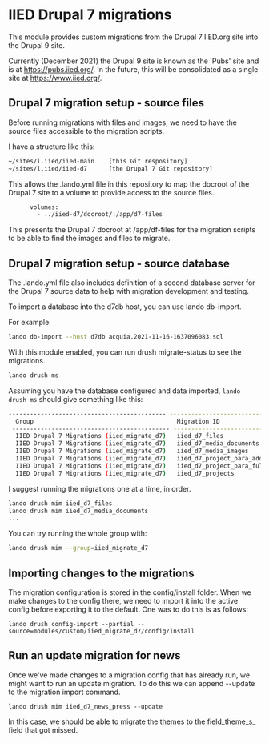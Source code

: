 # IIED Drupal 7 migrations

This module provides custom migrations from the Drupal 7 IIED.org site into the
Drupal 9 site.

Currently (December 2021) the Drupal 9 site is known as the 'Pubs' site and is at
https://pubs.iied.org/. In the future, this will be consolidated as a single
site at https://www.iied.org/.

## Drupal 7 migration setup - source files

Before running migrations with files and images, we need to have the source
files accessible to the migration scripts.

I have a structure like this:

```bash
~/sites/l.iied/iied-main    [this Git respository]
~/sites/l.iied/iied-d7      [the Drupal 7 Git repository]
```

This allows the .lando.yml file in this repository to map the docroot of the
Drupal 7 site to a volume to provide access to the source files.

```bash
      volumes:
        - ../iied-d7/docroot/:/app/d7-files
```

This presents the Drupal 7 docroot at /app/df-files for the migration scripts to
be able to find the images and files to migrate.

## Drupal 7 migration setup - source database

The .lando.yml file also includes definition of a second database server for the
Drupal 7 source data to help with migration development and testing.

To import a database into the d7db host, you can use lando db-import.

For example:

```bash
lando db-import --host d7db acquia.2021-11-16-1637096083.sql
```

With this module enabled, you can run drush migrate-status to see the
migrations.

```bash
lando drush ms
```

Assuming you have the database configured and data imported, `lando drush ms`
should give something like this:

```bash
-------------------------------------------- --------------------------------------------------- -------- ------- ---------- ------------- ---------------------
  Group                                        Migration ID                                        Status   Total   Imported   Unprocessed   Last Imported
 -------------------------------------------- --------------------------------------------------- -------- ------- ---------- ------------- ---------------------
  IIED Drupal 7 Migrations (iied_migrate_d7)   iied_d7_files                                       Idle     19471   0          19471
  IIED Drupal 7 Migrations (iied_migrate_d7)   iied_d7_media_documents                             Idle     179     0          179
  IIED Drupal 7 Migrations (iied_migrate_d7)   iied_d7_media_images                                Idle     17385   0          17385
  IIED Drupal 7 Migrations (iied_migrate_d7)   iied_d7_project_para_additional_elements            Idle     20      0          20
  IIED Drupal 7 Migrations (iied_migrate_d7)   iied_d7_project_para_full_width_media               Idle     4       0          4
  IIED Drupal 7 Migrations (iied_migrate_d7)   iied_d7_projects                                    Idle     292     0          292
```

I suggest running the migrations one at a time, in order.

```bash
lando drush mim iied_d7_files
lando drush mim iied_d7_media_documents
...
```

You can try running the whole group with:

```bash
lando drush mim --group=iied_migrate_d7
```

## Importing changes to the migrations

The migration configuration is stored in the config/install folder. When we
make changes to the config there, we need to import it into the active config
before exporting it to the default. One was to do this is as follows:

```
lando drush config-import --partial --source=modules/custom/iied_migrate_d7/config/install
```

## Run an update migration for news

Once we've made changes to a migration config that has already run, we might
want to run an update migration. To do this we can append --update to the
migration import command.

```
lando drush mim iied_d7_news_press --update
```

In this case, we should be able to migrate the themes to the field_theme_s_
field that got missed.
